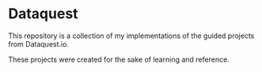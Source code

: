 # Dataquest

This repository is a collection of my implementations of the guided projects from Dataquest.io.

These projects were created for the sake of learning and reference.
